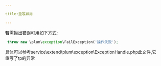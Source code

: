 ```yaml
---

title:重写异常

---
```


若需抛出错误可用如下方式:
```php
 throw new \plum\exception\FailException('操作失败');
```

具体可以参考service\extend\plum\exception\ExceptionHandle.php此文件,它重写了tp的异常
